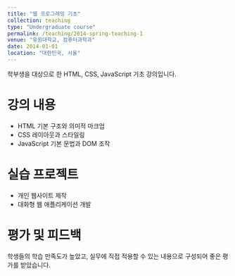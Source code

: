 ```yaml
---
title: "웹 프로그래밍 기초"
collection: teaching
type: "Undergraduate course"
permalink: /teaching/2014-spring-teaching-1
venue: "유원대학교, 컴퓨터과학과"
date: 2014-01-01
location: "대한민국, 서울"
---
```


학부생을 대상으로 한 HTML, CSS, JavaScript 기초 강의입니다.

강의 내용
======
- HTML 기본 구조와 의미적 마크업
- CSS 레이아웃과 스타일링
- JavaScript 기본 문법과 DOM 조작

실습 프로젝트
======
- 개인 웹사이트 제작
- 대화형 웹 애플리케이션 개발

평가 및 피드백
======
학생들의 학습 만족도가 높았고, 실무에 직접 적용할 수 있는 내용으로 구성되어 좋은 평가를 받았습니다.